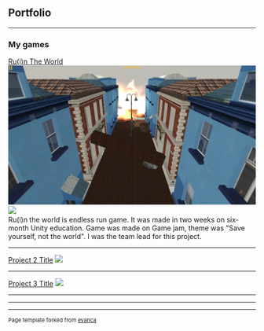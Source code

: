 ## Portfolio

---

### My games 

[Ru(i)n The World](/sample_page)
<img src="images/Ruin the world game.jpg"/>
<img src="ruin the world game (2).jpg"/>
<br>
Ru(i)n the world is endless run game. It was made in two weeks on six-month Unity education.
Game was made on Game jam, theme was "Save yourself, not the world". I was the team lead for this project.

---
[Project 2 Title](/pdf/sample_presentation.pdf)
<img src="images/dummy_thumbnail.jpg?raw=true"/>

---
[Project 3 Title](http://example.com/)
<img src="images/dummy_thumbnail.jpg?raw=true"/>

---



---




---
<p style="font-size:11px">Page template forked from <a href="https://github.com/evanca/quick-portfolio">evanca</a></p>
<!-- Remove above link if you don't want to attibute -->
